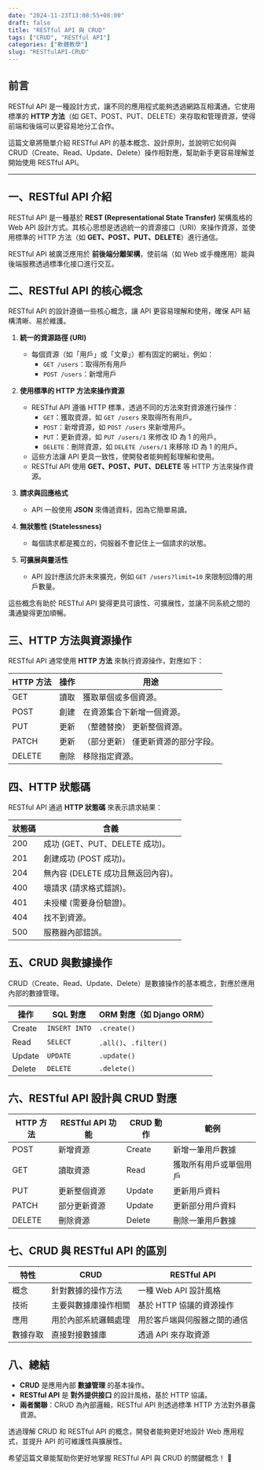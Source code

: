 ```yaml
---
date: "2024-11-23T13:08:55+08:00"
draft: false
title: "RESTful API 與 CRUD"
tags: ["CRUD", "RESTful API"]
categories: ["軟體教學"]
slug: "RESTfulAPI-CRUD"
---
```


## 前言

RESTful API 是一種設計方式，讓不同的應用程式能夠透過網路互相溝通。它使用標準的 **HTTP 方法**（如 GET、POST、PUT、DELETE）來存取和管理資源，使得前端和後端可以更容易地分工合作。

<!--more-->

這篇文章將簡單介紹 RESTful API 的基本概念、設計原則，並說明它如何與 CRUD（Create、Read、Update、Delete）操作相對應，幫助新手更容易理解並開始使用 RESTful API。

---

## 一、RESTful API 介紹

RESTful API 是一種基於 **REST (Representational State Transfer)** 架構風格的 Web API 設計方式。其核心思想是透過統一的資源接口（URI）來操作資源，並使用標準的 HTTP 方法（如 **GET、POST、PUT、DELETE**）進行通信。

RESTful API 被廣泛應用於 **前後端分離架構**，使前端（如 Web 或手機應用）能與後端服務透過標準化接口進行交互。

## 二、RESTful API 的核心概念

RESTful API 的設計遵循一些核心概念，讓 API 更容易理解和使用，確保 API 結構清晰、易於維護。

1. **統一的資源路徑 (URI)**

   - 每個資源（如「用戶」或「文章」）都有固定的網址，例如：
     - `GET /users`：取得所有用戶
     - `POST /users`：新增用戶

2. **使用標準的 HTTP 方法來操作資源**

   - RESTful API 遵循 HTTP 標準，透過不同的方法來對資源進行操作：
     - `GET`：獲取資源，如 `GET /users` 來取得所有用戶。
     - `POST`：新增資源，如 `POST /users` 來新增用戶。
     - `PUT`：更新資源，如 `PUT /users/1` 來修改 ID 為 1 的用戶。
     - `DELETE`：刪除資源，如 `DELETE /users/1` 來移除 ID 為 1 的用戶。
   - 這些方法讓 API 更具一致性，使開發者能夠輕鬆理解和使用。
   - RESTful API 使用 **GET、POST、PUT、DELETE** 等 HTTP 方法來操作資源。

3. **請求與回應格式**

   - API 一般使用 **JSON** 來傳遞資料，因為它簡單易讀。

4. **無狀態性 (Statelessness)**

   - 每個請求都是獨立的，伺服器不會記住上一個請求的狀態。

5. **可擴展與靈活性**
   - API 設計應該允許未來擴充，例如 `GET /users?limit=10` 來限制回傳的用戶數量。

這些概念有助於 RESTful API 變得更具可讀性、可擴展性，並讓不同系統之間的溝通變得更加順暢。

## 三、HTTP 方法與資源操作

RESTful API 通常使用 **HTTP 方法** 來執行資源操作，對應如下：

| HTTP 方法 | 操作 | 用途                                |
| --------- | ---- | ----------------------------------- |
| GET       | 讀取 | 獲取單個或多個資源。                |
| POST      | 創建 | 在資源集合下新增一個資源。          |
| PUT       | 更新 | （整體替換） 更新整個資源。         |
| PATCH     | 更新 | （部分更新） 僅更新資源的部分字段。 |
| DELETE    | 刪除 | 移除指定資源。                      |

## 四、HTTP 狀態碼

RESTful API 通過 **HTTP 狀態碼** 來表示請求結果：

| 狀態碼 | 含義                               |
| ------ | ---------------------------------- |
| 200    | 成功 (GET、PUT、DELETE 成功)。     |
| 201    | 創建成功 (POST 成功)。             |
| 204    | 無內容 (DELETE 成功且無返回內容)。 |
| 400    | 壞請求 (請求格式錯誤)。            |
| 401    | 未授權 (需要身份驗證)。            |
| 404    | 找不到資源。                       |
| 500    | 服務器內部錯誤。                   |

## 五、CRUD 與數據操作

CRUD（Create、Read、Update、Delete）是數據操作的基本概念，對應於應用內部的數據管理。

| 操作   | SQL 對應      | ORM 對應（如 Django ORM） |
| ------ | ------------- | ------------------------- |
| Create | `INSERT INTO` | `.create()`               |
| Read   | `SELECT`      | `.all()`、`.filter()`     |
| Update | `UPDATE`      | `.update()`               |
| Delete | `DELETE`      | `.delete()`               |

## 六、RESTful API 設計與 CRUD 對應

| HTTP 方法 | RESTful API 功能 | CRUD 動作 | 範例                   |
| --------- | ---------------- | --------- | ---------------------- |
| POST      | 新增資源         | Create    | 新增一筆用戶數據       |
| GET       | 讀取資源         | Read      | 獲取所有用戶或單個用戶 |
| PUT       | 更新整個資源     | Update    | 更新用戶資料           |
| PATCH     | 部分更新資源     | Update    | 更新部分用戶資料       |
| DELETE    | 刪除資源         | Delete    | 刪除一筆用戶數據       |

## 七、CRUD 與 RESTful API 的區別

| 特性     | CRUD                 | RESTful API                  |
| -------- | -------------------- | ---------------------------- |
| 概念     | 針對數據的操作方法   | 一種 Web API 設計風格        |
| 技術     | 主要與數據庫操作相關 | 基於 HTTP 協議的資源操作     |
| 應用     | 用於內部系統邏輯處理 | 用於客戶端與伺服器之間的通信 |
| 數據存取 | 直接對接數據庫       | 透過 API 來存取資源          |

## 八、總結

- **CRUD** 是應用內部 **數據管理** 的基本操作。
- **RESTful API** 是 **對外提供接口** 的設計風格，基於 HTTP 協議。
- **兩者關聯**：CRUD 為內部邏輯，RESTful API 則透過標準 HTTP 方法對外暴露資源。

透過理解 CRUD 和 RESTful API 的概念，開發者能夠更好地設計 Web 應用程式，並提升 API 的可維護性與擴展性。

希望這篇文章能幫助你更好地掌握 RESTful API 與 CRUD 的關鍵概念！ 🚀
